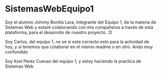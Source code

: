 # SistemasWebEquipo1

Soy el alumno Johnny Bonilla Lara, integrante del Equipo 1, de la materia de Sistemas Web y estaré colaborando con mis compañeros a través de esta plataforma, para el desarrollo de nuestro proyecto. :D


Soy Carlos, del equipo 1, no se si esta correcto esto para la actividad de hoy, y si tenemos que colaborar en el mismo readme o en otro. Ando muy confundido

Soy Itzel Perez Cuevas del equipo 1, y estoy haciendo la practica de Sistemas Web

